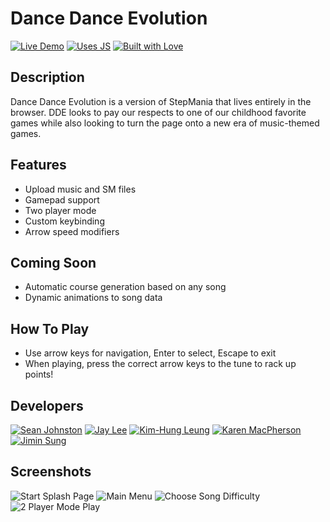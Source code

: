 # Dance Dance Evolution

<!-- [![Live Demo](https://img.shields.io/badge/demo-online-green.svg)](http://www.dancedanceevolution.com) -->
[![Live Demo](http://i.imgur.com/84jKsei.png)](http://www.dancedanceevolution.com)
[![Uses JS](http://i.imgur.com/iCHwult.png)](http://www.dancedanceevolution.com)
[![Built with Love](http://i.imgur.com/cB5v58b.png)](http://www.dancedanceevolution.com)

## Description
Dance Dance Evolution is a version of StepMania that lives entirely in the browser. DDE looks to pay our respects to one of our childhood favorite games while also looking to turn the page onto a new era of music-themed games.

## Features
- Upload music and SM files
- Gamepad support
- Two player mode
- Custom keybinding
- Arrow speed modifiers

## Coming Soon
- Automatic course generation based on any song
- Dynamic animations to song data

## How To Play
- Use arrow keys for navigation, Enter to select, Escape to exit
- When playing, press the correct arrow keys to the tune to rack up points!

## Developers
[![Sean Johnston](https://media.licdn.com/mpr/mpr/shrinknp_400_400/AAEAAQAAAAAAAAbRAAAAJGIwOTc3ZTcwLTA2ZDAtNGYwNy04NTdjLTk3ZTYwYzEzYzAwYQ.jpg)](https://www.linkedin.com/in/sbjohnston)
[![Jay Lee](https://media.licdn.com/mpr/mpr/shrinknp_400_400/AAEAAQAAAAAAAAVuAAAAJGFiNGM5NTZiLWZlYjQtNDJjYi04ODQyLTQyZTlkYWM5NDhlOA.jpg)](https://www.linkedin.com/in/jl975)
[![Kim-Hung Leung](https://media.licdn.com/mpr/mpr/shrinknp_400_400/AAEAAQAAAAAAAAUdAAAAJDAzMjM5YmRkLTNmNDItNDJlMi05MTZiLTRhN2RhNDQ2OTRkNA.jpg)](https://www.linkedin.com/in/kimhungleung)
[![Karen MacPherson](http://i.imgur.com/GP3nJue.jpg)](https://www.linkedin.com/pub/karen-macpherson/48/641/307)
[![Jimin Sung](http://i.imgur.com/CLfld70.jpg)](https://www.linkedin.com/in/jiminsung)

## Screenshots
![Start Splash Page](http://imgur.com/gVtd3pS.png)
![Main Menu](http://imgur.com/5dhHCcU.png)
![Choose Song Difficulty](http://imgur.com/N6tPsFU.png)
![2 Player Mode Play](http://i.imgur.com/wz3zao3.png)